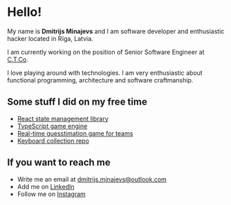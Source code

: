 # Hello!

My name is **Dmitrijs Minajevs** and I am software developer and enthusiastic hacker located in Rīga, Latvia.

I am currently working on the position of Senior Software Engineer at [C.T.Co](https://ctco.lv/).

I love playing around with technologies. I am very enthusiastic about functional programming, architecture and software craftmanship. 

## Some stuff I did on my free time
* [React state management library](https://github.com/minajevs/react-concise-state)
* [TypeScript game engine](https://github.com/minajevs/Juke)
* [Real-time guesstimation game for teams](https://github.com/minajevs/quizzy)
* [Keyboard collection repo](https://github.com/minajevs/keyboards)

## If you want to reach me
* Write me an email at [dmitrijs.minajevs@outlook.com](mailto:dmitrijs.minajevs@outlook.com)
* Add me on [LinkedIn](//linkedin.com/in/minajevs)
* Follow me on [Instagram](//www.instagram.com/dexie.me)
